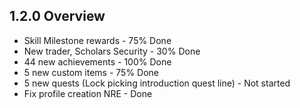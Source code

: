 ## 1.2.0 Overview

- Skill Milestone rewards - 75% Done
- New trader, Scholars Security - 30% Done
- 44 new achievements - 100% Done
- 5 new custom items - 75% Done
- 5 new quests (Lock picking introduction quest line) - Not started
- Fix profile creation NRE - Done